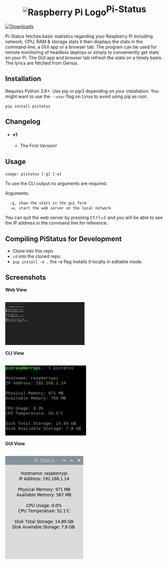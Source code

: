 
<h1 align="center"><img src="https://www.raspberrypi.org/wp-content/uploads/2011/10/Raspi-PGB001.png" alt="Raspberry Pi Logo" height=200 align="middle">Pi-Status</h1>

[![Downloads](https://pepy.tech/badge/pistatus)](https://pepy.tech/project/pistatus)

Pi-Status fetches basic statistics regarding your Raspberry Pi including network, CPU, RAM & storage stats it then displays the stats in the command-line, a GUI app or a browser tab. The program can be used for remote monitoring of headless deploys or simply to conveniently get stats on your Pi. The GUI app and browser tab refresh the stats on a timely basis. The lyrics are fetched from Genius.

## Installation
Requires Python 3.6+. Use pip or pip3 depending on your installation. You might want to use the `--user` flag on Linux to avoid using pip as root.
```
pip install pistatus
```
## Changelog

- #### v1
	- The First Version!


## Usage
`usage: pistatus [-g] [-w]`

To use the CLI output no arguments are required.

Arguments:
```
  -g, show the stats in the gui form       
  -w, start the web server on the local network      
```
You can quit the web server by pressing <kbd>Ctrl</kbd>+<kbd>C</kbd> and you will be able to see the IP address in the command line for reference. 

## Compiling PiStatus for Development

- Clone into this repo
- `cd` into the cloned repo.
- `pip install -e .` the -e flag installs it locally in editable mode.

## Screenshots


**Web View**

<br>

<img src="https://github.com/sampoder/pi-status/blob/master/images/webserver.png?raw=true" alt="Web View" width = 50%>

**CLI View**

<br>

<img src="https://github.com/sampoder/pi-status/blob/master/images/cli.png?raw=true" alt="CLI View">

**GUI View**

<br>

<img src="https://github.com/sampoder/pi-status/blob/master/images/gui.png?raw=true" alt="GUI View">
